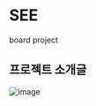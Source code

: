 # SEE
board project
## 프로젝트 소개글
![image](https://github.com/2021-SMHRD-KDT-AI-15/SEE/assets/150218820/2c38f04e-d002-424b-bc27-bbbf82f4ce1e)
